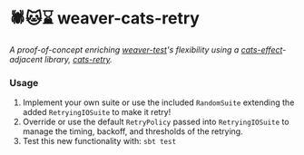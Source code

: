 # :spider::cat::hourglass: weaver-cats-retry

_A proof-of-concept enriching [weaver-test](https://typelevel.org/weaver-test/)'s flexibility using a [cats-effect](https://typelevel.org/cats-effect/)-adjacent library, [cats-retry](https://github.com/cb372/cats-retry)._

### Usage
1. Implement your own suite or use the included `RandomSuite` extending the added `RetryingIOSuite` to make it retry!
2. Override or use the default `RetryPolicy` passed into `RetryingIOSuite` to manage the timing, backoff, and thresholds of the retrying.
3. Test this new functionality with: `sbt test`